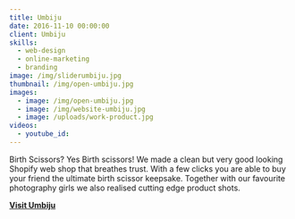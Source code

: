 ```yaml
---
title: Umbiju
date: 2016-11-10 00:00:00
client: Umbiju
skills:
  - web-design
  - online-marketing
  - branding
image: /img/sliderumbiju.jpg
thumbnail: /img/open-umbiju.jpg
images:
  - image: /img/open-umbiju.jpg
  - image: /img/website-umbiju.jpg
  - image: /uploads/work-product.jpg
videos:
  - youtube_id:
---
```



Birth Scissors? Yes Birth scissors! We made a clean but very good looking Shopify web shop that breathes trust. With a few clicks you are able to buy your friend the ultimate birth scissor keepsake. Together with our favourite photography girls we also realised cutting edge product shots.

**[Visit Umbiju](https://umbiju.com/)**